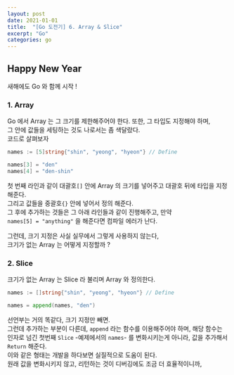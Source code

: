 ```yaml
---
layout: post
date: 2021-01-01
title:  "[Go 도전기] 6. Array & Slice"
excerpt: "Go"
categories: go
---
```


## Happy New Year 

 새해에도 Go 와 함께 시작 !  

### 1. Array
 Go 에서 Array 는 그 크기를 제한해주어야 한다. 또한, 그 타입도 지정해야 하며,  
 그 안에 값들을 세팅하는 것도 나로서는 좀 색달랐다.  
 코드로 살펴보자

 ```go
 names := [5]string{"shin", "yeong", "hyeon"} // Define
 
 names[3] = "den"
 names[4] = "den-shin"
 ```

첫 번째 라인과 같이 대괄호`[]` 안에 Array 의 크기를 넣어주고 대괄호 뒤에 타입을 지정해준다.  
그리고 값들을 중괄호`{}` 안에 넣어서 정의 해준다.  
그 후에 추가하는 것들은 그 아래 라인들과 같이 진행해주고, 만약  
`names[5] = "anything"` 을 해준다면 컴파일 에러가 난다.  

그런데, 크기 지정은 사실 실무에서 그렇게 사용하지 않는다,  
크기가 없는 Array 는 어떻게 지정할까 ?

### 2. Slice
 크기가 없는 Array 는 Slice 라 불리며 Array 와 정의한다.
 ```go 
 names := []string{"shin", "yeong", "hyeon"} // Define
 
 names = append(names, "den")
 ```
 선언부는 거의 똑같다, 크기 지정만 빼면.  
 그런데 추가하는 부분이 다른데, `append` 라는 함수를 이용해주어야 하며,  해당 함수는
 인자로 넘긴 첫번째 `Slice` -예제에서의 `names`- 를 변화시키는게 아니라, 값을 추가해서 `Return` 해준다.  
 이와 같은 형태는 개발을 하다보면 실질적으로 도움이 된다.  
 원래 값을 변화시키지 않고, 리턴하는 것이 디버깅에도 조금 더 효율적이니까,